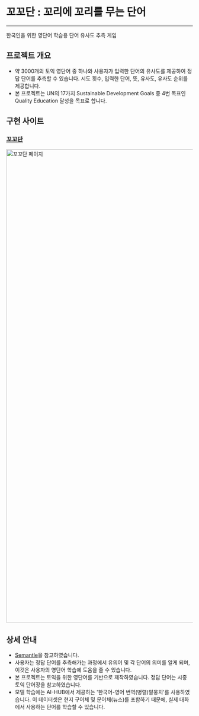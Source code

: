 # 꼬꼬단 : 꼬리에 꼬리를 무는 단어

---
한국인을 위한 영단어 학습용 단어 유사도 추측 게임


## 프로젝트 개요
- 약 3000개의 토익 영단어 중 하나와 사용자가 입력한 단어의 유사도를 제공하여 정답 단어를 추측할 수 있습니다. 시도 횟수, 입력한 단어, 뜻, 유사도, 유사도 순위를 제공합니다.
- 본 프로젝트는 UN의 17가지 Sustainable Development Goals 중 4번 목표인 Quality Education 달성을 목표로 합니다. 


## 구현 사이트
### [꼬꼬단](http://shogle.site:10022/)
<img width="1280" alt="꼬꼬단 페이지" src="https://github.com/Daanyong/greyhoodie/assets/101034775/5ea35207-5a0f-4d95-988e-ffed3702cd05">

## 상세 안내
- [Semantle](https://semantle.com)을 참고하였습니다.
- 사용자는 정답 단어를 추측해가는 과정에서 유의어 및 각 단어의 의미를 알게 되며, 이것은 사용자의 영단어 학습에 도움을 줄 수 있습니다.
- 본 프로젝트는 토익을 위한 영단어를 기반으로 제작하였습니다. 정답 단어는 시중 토익 단어장을 참고하였습니다.
- 모델 학습에는 AI-HUB에서 제공하는 '한국어-영어 번역(병렬)말뭉치'를 사용하였습니다. 이 데이터셋은 현지 구어체 및 문어체(뉴스)를 포함하기 때문에, 실제 대화에서 사용하는 단어를 학습할 수 있습니다.
